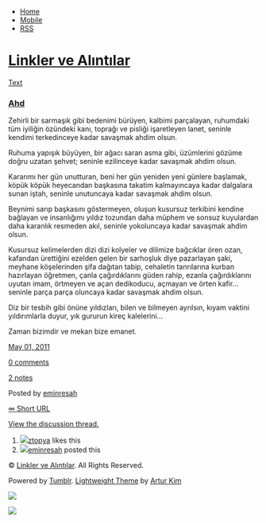 -   [Home](/)
-   [Mobile](/mobile)
-   [RSS](http://eminresah.tumblr.com/rss)

[Linkler ve Alıntılar](/)
=========================

[Text](http://eminresah.tumblr.com/post/5100136254/ahd)

### [Ahd](http://eminresah.tumblr.com/post/5100136254/ahd)

Zehirli bir sarmaşık gibi bedenimi bürüyen, kalbimi parçalayan,
ruhumdaki tüm iyiliğin özündeki kanı, toprağı ve pisliği işaretleyen
lanet, seninle kendimi terkedinceye kadar savaşmak ahdim olsun.

Ruhuma yapışık büyüyen, bir ağacı saran asma gibi, üzümlerini gözüme
doğru uzatan şehvet; seninle ezilinceye kadar savaşmak ahdim olsun.

Kararımı her gün unutturan, beni her gün yeniden yeni günlere başlamak,
köpük köpük heyecandan başkasına takatim kalmayıncaya kadar dalgalara
sunan iştah, seninle unutuncaya kadar savaşmak ahdim olsun.

Beynimi sarıp başkasını göstermeyen, oluşun kusursuz terkibini kendine
bağlayan ve insanlığımı yıldız tozundan daha müphem ve sonsuz kuyulardan
daha karanlık resmeden akıl, seninle yokoluncaya kadar savaşmak ahdim
olsun.

Kusursuz kelimelerden dizi dizi kolyeler ve dilimize bağcıklar ören
ozan, kafandan ürettiğini ezelden gelen bir sarhoşluk diye pazarlayan
şaki, meyhane köşelerinden şifa dağıtan tabip, cehaletin tanrılarına
kurban hazırlayan öğretmen, çanla çağırdıklarını güden rahip, ezanla
çağırdıklarını uyutan imam, örtmeyen ve açan dedikoducu, açmayan ve
örten kafir… seninle parça parça oluncaya kadar savaşmak ahdim olsun.

Diz bir tesbih gibi önüne yıldızları, bilen ve bilmeyen ayrılsın, kıyam
vaktini yıldırımlarla duyur, yık gururun kireç kalelerini…

Zaman bizimdir ve mekan bize emanet.

[May 01, 2011](http://eminresah.tumblr.com/post/5100136254/ahd)

[0
comments](http://eminresah.tumblr.com/post/5100136254/ahd#disqus_thread)

[2 notes](http://eminresah.tumblr.com/post/5100136254/ahd#notes)

Posted by [eminresah](http://eminresah.tumblr.com/)

[∞ Short URL](http://tmblr.co/ZWS1Oy4l-US_)

[View the discussion thread.](http://erblog.disqus.com/?url=ref)

1.  [![](http://38.media.tumblr.com/avatar_17d7756f7f8f_16.png)](http://ztopya.tumblr.com/ "aglea ")[ztopya](http://ztopya.tumblr.com/ "aglea")
    likes this
2.  [![](http://38.media.tumblr.com/avatar_06c8562d8d9e_16.png)](http://eminresah.tumblr.com/ "Linkler ve Alıntılar")[eminresah](http://eminresah.tumblr.com/ "Linkler ve Alıntılar")
    posted this

© [Linkler ve Alıntılar](/). All Rights Reserved.

Powered by [Tumblr](http://tumblr.com). [Lightweight
Theme](http://www.tumblr.com/theme/10820) by [Artur
Kim](http://arturkim.com)

![](https://px.srvcs.tumblr.com/impixu?T=1434918948&J=eyJ0eXBlIjoidXJsIiwidXJsIjoiaHR0cDpcL1wvZW1pbnJlc2FoLnR1bWJsci5jb21cL3Bvc3RcLzUxMDAxMzYyNTRcL2FoZCIsInJlcXR5cGUiOjAsInJvdXRlIjoiXC9wb3N0XC86aWRcLzpzdW1tYXJ5Iiwibm9zY3JpcHQiOjF9&U=GPHFAJOPPE&K=b0fbfca302b6ba755816fd8d59724cb3a5a538b2e43b35f4639509a3f4e3cd5a&R=)

![](https://px.srvcs.tumblr.com/impixu?T=1434918948&J=eyJ0eXBlIjoicG9zdCIsInVybCI6Imh0dHA6XC9cL2VtaW5yZXNhaC50dW1ibHIuY29tXC9wb3N0XC81MTAwMTM2MjU0XC9haGQiLCJyZXF0eXBlIjowLCJyb3V0ZSI6IlwvcG9zdFwvOmlkXC86c3VtbWFyeSIsInBvc3RzIjpbeyJwb3N0aWQiOiI1MTAwMTM2MjU0IiwiYmxvZ2lkIjoiMzY0ODAyOCIsInNvdXJjZSI6MzN9XSwibm9zY3JpcHQiOjF9&U=KKHFCGLHGA&K=4d8082f651ea46ee87ecb7d6d39ef394fd2dfc59f24a3cf83aac5181dd5f7288&R=)

